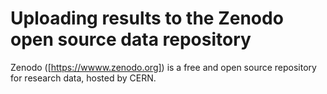 # Uploading results to the Zenodo open source data repository

Zenodo ([https://wwww.zenodo.org]) is a free and open source repository for research data, hosted by CERN.